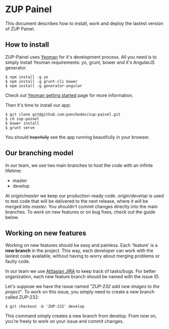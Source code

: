 ZUP Painel
=========

This document describes how to install, work and deploy the lastest version of ZUP Painel.

## How to install
ZUP-Painel uses [Yeoman](http://yeoman.io/) for it's development process. All you need is to simply install Yeoman requirements: yo, grunt, bower and it's AngularJS generator.

    $ npm install -g yo
    $ npm install -g grunt-cli bower
    $ npm install -g generator-angular

Check out [Yeoman getting started](http://yeoman.io/gettingstarted.html) page for more information.

Then it's time to install our app:

```
$ git clone git@github.com:panchodev/zup-painel.git
$ cd zup-painel
$ bower install
$ grunt serve
```

You should ~~hopefully~~ see the app running beautifully in your browser.

## Our branching model
In our team, we use two main branches to host the code with an infinte lifetime:
* master
* develop

At *origin/master* we keep our production-ready code. *origin/develop* is used to test code that will be delivered to the next release, where it will be merged into *master*. You shouldn't commit changes directly into the main branches. To work on new features or on bug fixes, check out the guide below.

## Working on new features
Working on new features should be easy and painless. Each 'feature' is a **new branch** in the project. This way, each developer can work with the lastest code available, without having to worry about merging problems or faulty code.

In our team we use [Attlasian JIRA](https://www.atlassian.com/software/jira) to keep track of tasks/bugs. For better organization, each new feature branch should be named with the issue ID.

Let's suppose we have the issue named *"ZUP-232 add new images to the project"*. To work on this issue, you simply need to create a new branch called ZUP-232:

    $ git checkout -b 'ZUP-232' develop

This command simply creates a new branch from develop. From now on, you're freely to work on your issue and commit changes.
